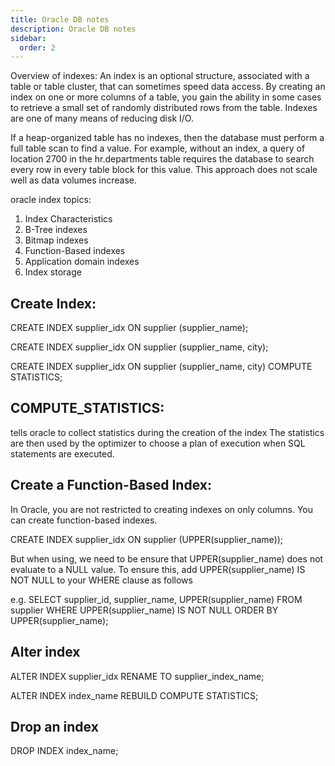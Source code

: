 ```yaml
---
title: Oracle DB notes
description: Oracle DB notes
sidebar:
  order: 2
---
```


Overview of indexes:
An index is an optional structure, associated with a table or table cluster, that can sometimes speed data access. 
By creating an index on one or more columns of a table, 
you gain the ability in some cases to retrieve a small set of randomly distributed rows 
from the table. Indexes are one of many means of reducing disk I/O.

If a heap-organized table has no indexes, then the database must perform a full table scan to find a value. 
For example, without an index, a query of location 2700 in the hr.departments table requires the database to search every row in every table block for this value. 
This approach does not scale well as data volumes increase.

oracle index topics:
1. Index Characteristics
2. B-Tree indexes
3. Bitmap indexes
4. Function-Based indexes
5. Application domain indexes
6. Index storage

## Create Index:
CREATE INDEX supplier_idx ON supplier (supplier_name);

CREATE INDEX supplier_idx ON supplier (supplier_name, city);

CREATE INDEX supplier_idx ON supplier (supplier_name, city) COMPUTE STATISTICS;

## COMPUTE_STATISTICS: 
tells oracle to collect statistics during the creation of the index
The statistics are then used by the optimizer to choose a plan of execution when SQL statements are executed.

## Create a Function-Based Index:
In Oracle, you are not restricted to creating indexes on only columns. You can create function-based indexes.

CREATE INDEX supplier_idx ON supplier (UPPER(supplier_name));

But when using, we need to be ensure that UPPER(supplier_name) does not evaluate to a NULL value.
To ensure this, add UPPER(supplier_name) IS NOT NULL to your WHERE clause as follows

e.g.
SELECT supplier_id, supplier_name, UPPER(supplier_name)
FROM supplier
WHERE UPPER(supplier_name) IS NOT NULL
ORDER BY UPPER(supplier_name);


## Alter index
ALTER INDEX supplier_idx RENAME TO supplier_index_name;

ALTER INDEX index_name REBUILD COMPUTE STATISTICS;

## Drop an index
DROP INDEX index_name;